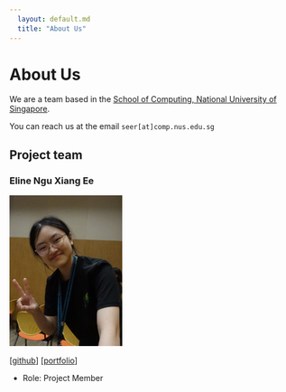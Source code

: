```yaml
---
  layout: default.md
  title: "About Us"
---
```


# About Us

We are a team based in the [School of Computing, National University of Singapore](http://www.comp.nus.edu.sg).

You can reach us at the email `seer[at]comp.nus.edu.sg`

## Project team

### Eline Ngu Xiang Ee

<img src="images/elinengu.png" width="200px">

[[github](https://github.com/elinengu)]
[[portfolio](team/elinengu.md)]

- Role: Project Member
